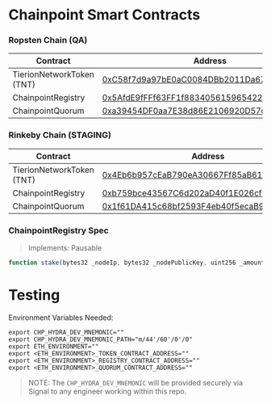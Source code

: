 # Chainpoint Smart Contracts

### Ropsten Chain (QA)

| Contract  | Address |
| ------------- | ------------- |
| TierionNetworkToken (TNT)  | [0xC58f7d9a97bE0aC0084DBb2011Da67f36A0deD9F](https://ropsten.etherscan.io/address/0xC58f7d9a97bE0aC0084DBb2011Da67f36A0deD9F) |
| ChainpointRegistry | [0x5AfdE9fFFf63FF1f883405615965422889B8dF29](https://ropsten.etherscan.io/address/0x5AfdE9fFFf63FF1f883405615965422889B8dF29) |
| ChainpointQuorum | [0xa39454DF0aa7E38d86E2106920D57d0643e7c8D7](https://ropsten.etherscan.io/address/0xa39454DF0aa7E38d86E2106920D57d0643e7c8D7) |

### Rinkeby Chain (STAGING)

| Contract  | Address |
| ------------- | ------------- |
| TierionNetworkToken (TNT)  | [0x4Eb6b957cEaB790eA30667Ff85aB6199247147a6](https://rinkeby.etherscan.io/address/0x4Eb6b957cEaB790eA30667Ff85aB6199247147a6) |
| ChainpointRegistry | [0xb759bce43567C6d202aD40f1E026cf6460aB6857](https://rinkeby.etherscan.io/address/0xb759bce43567C6d202aD40f1E026cf6460aB6857) |
| ChainpointQuorum | [0x1f61DA415c68bf2593F4eb40f5ecaB9c514cf109](https://rinkeby.etherscan.io/address/0x1f61DA415c68bf2593F4eb40f5ecaB9c514cf109) |

### ChainpointRegistry Spec

> Implements: Pausable

```js
function stake(bytes32 _nodeIp, bytes32 _nodePublicKey, uint256 _amount, uint256 _duration) public returns (bool);
```

# Testing

Environment Variables Needed:
```
export CHP_HYDRA_DEV_MNEMONIC=""
export CHP_HYDRA_DEV_MNEMONIC_PATH="m/44'/60'/0'/0"
export ETH_ENVIRONMENT=""
export <ETH_ENVIRONMENT>_TOKEN_CONTRACT_ADDRESS=""
export <ETH_ENVIRONMENT>_REGISTRY_CONTRACT_ADDRESS=""
export <ETH_ENVIRONMENT>_QUORUM_CONTRACT_ADDRESS=""
```

> NOTE: The `CHP_HYDRA_DEV_MNEMONIC` will be provided securely via Signal to any engineer working within this repo.




